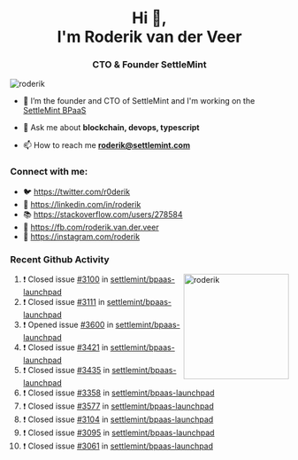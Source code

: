 <h1 align="center">Hi 👋,<br/> I'm Roderik van der Veer</h1>
<h3 align="center">CTO & Founder SettleMint</h3>

<p align="left"> <img src="https://komarev.com/ghpvc/?username=roderik" alt="roderik" /> </p>

- 🔭 I’m the founder and CTO of SettleMint and I'm working on the [SettleMint BPaaS](https://settlemint.com)

- 💬 Ask me about **blockchain, devops, typescript**

- 📫 How to reach me **roderik@settlemint.com**



### Connect with me:

- 🐦 https://twitter.com/r0derik
- 🏢 https://linkedin.com/in/roderik
- 📚 https://stackoverflow.com/users/278584
- 🙊 https://fb.com/roderik.van.der.veer
- 📸 https://instagram.com/roderik

### Recent Github Activity
<img src="https://github-readme-stats.vercel.app/api?username=roderik&show_icons=true&count_private=true" alt="roderik" align="right" height="190" />

<!--START_SECTION:activity-->
1. ❗️ Closed issue [#3100](https://github.com/settlemint/bpaas-launchpad/issues/3100) in [settlemint/bpaas-launchpad](https://github.com/settlemint/bpaas-launchpad)
2. ❗️ Closed issue [#3111](https://github.com/settlemint/bpaas-launchpad/issues/3111) in [settlemint/bpaas-launchpad](https://github.com/settlemint/bpaas-launchpad)
3. ❗️ Opened issue [#3600](https://github.com/settlemint/bpaas-launchpad/issues/3600) in [settlemint/bpaas-launchpad](https://github.com/settlemint/bpaas-launchpad)
4. ❗️ Closed issue [#3421](https://github.com/settlemint/bpaas-launchpad/issues/3421) in [settlemint/bpaas-launchpad](https://github.com/settlemint/bpaas-launchpad)
5. ❗️ Closed issue [#3435](https://github.com/settlemint/bpaas-launchpad/issues/3435) in [settlemint/bpaas-launchpad](https://github.com/settlemint/bpaas-launchpad)
6. ❗️ Closed issue [#3358](https://github.com/settlemint/bpaas-launchpad/issues/3358) in [settlemint/bpaas-launchpad](https://github.com/settlemint/bpaas-launchpad)
7. ❗️ Closed issue [#3577](https://github.com/settlemint/bpaas-launchpad/issues/3577) in [settlemint/bpaas-launchpad](https://github.com/settlemint/bpaas-launchpad)
8. ❗️ Closed issue [#3104](https://github.com/settlemint/bpaas-launchpad/issues/3104) in [settlemint/bpaas-launchpad](https://github.com/settlemint/bpaas-launchpad)
9. ❗️ Closed issue [#3095](https://github.com/settlemint/bpaas-launchpad/issues/3095) in [settlemint/bpaas-launchpad](https://github.com/settlemint/bpaas-launchpad)
10. ❗️ Closed issue [#3061](https://github.com/settlemint/bpaas-launchpad/issues/3061) in [settlemint/bpaas-launchpad](https://github.com/settlemint/bpaas-launchpad)
<!--END_SECTION:activity-->